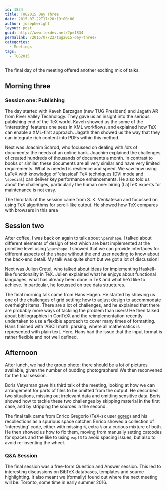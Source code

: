 ```yaml
---
id: 1834
title: TUG2015 Day Three
date: 2015-07-22T17:20:19+00:00
author: josephwright
layout: post
guid: http://www.texdev.net/?p=1834
permalink: /2015/07/22/tug2015-day-three/
categories:
  - Meetings
tags:
  - TUG2015
---
```

The final day of the meeting offered another exciting mix of talks.

## Morning three

### Session one: Publishing

The day started with Kaveh Barzagan (new TUG President) and Jagath AR from River Valley Technology. They gave us an insight into the serious publishing end of the TeX world. Kaveh showed us the some of the 'interesting' features one sees in XML workflows, and explained how TeX can enable a XML-first approach. Jagath then showed us the way that they can integrate rich content into PDFs within this method.

Next was Joachim Schrod, who focussed on dealing with _lots_ of documents: the needs of an online bank. Joachim explained the challenges of created hundreds of thousands of documents a month. In contrast to books or similar, these documents are all very similar and have very limited requirements. What is needed is resilience and speed. We saw how using LaTeX with knowledge of 'classical' TeX techniques (DVI mode and `\special`) can deliver key performance enhancements. He also told us about the challenges, particularly the human one: hiring (La)TeX experts for maintenance is not easy.

The third talk of the session came from S. K. Venkatesan and focussed on using TeX algorithms for scroll-like output. He showed how TeX compares with browsers in this area

## Session two

After coffee, I was back on again to talk about `\parshape`. I talked about different elements of design of text which are best implemented at the primitive level using `\parshape`. I showed that we can provide interfaces for different aspects of the shape without the end user needing to know about the back-end detail. My talk was quite short but we got a lot of discussion!

Next was Julien Cretel, who talked about ideas for implementing Haskell-like functionality in TeX. Julien explained what he enjoys about functional languages, what has already been done in TeX and what he'd like to achieve. In particular, he focussed on tree data structures.

The final morning talk came from Hans Hagen. He started by showing us one of the challenges of grid setting: how to adjust design to accommodate overheight items. There are a lot of challenges, and he explained that there are probably more ways of tackling the problem than users! He then talked about bibliographies in ConTeXt and the reimplementation recently undertaken to use a flexible approach to cover many times of formatting. Hans finished with 'ASCII math' parsing, where all mathematics is represented with plain text. Here, Hans had the issue that the input format is rather flexible and not well defined.

## Afternoon

After lunch, we had the group photo: there should be a lot of pictures available, given the number of budding photographers! We then reconvened for the final session.

Boris Vetysman gave his third talk of the meeting, looking at how we can arrangement for parts of files to be omitted from the output. He described two situations, missing out irrelevant data and omitting sensitive data. Boris showed how to tackle these two challenges by skipping material in the first case, and by stripping the sources in the second.

The final talk came from Enrico Gregorio (TeX-sx user [egreg](http://tex.stackexchange.com/users/4427/egreg)) and his recollections as a spurious space catcher. Enrico showed a collection of 'interesting' code, either with missing `%`, extra `%` or a curious mixture of both. He then showed us how to fix them, moving from manually setting catcodes for spaces and the like to using `expl3` to avoid spacing issues, but also to avoid re-inventing the wheel.

### Q&amp;A Session

The final session was a free-form Question and Answer session. This led to interesting discussions on BibTeX databases, templates and source highlighting. It also meant we (formally) found out where the next meeting will be: Toronto, some time in early summer 2016.
